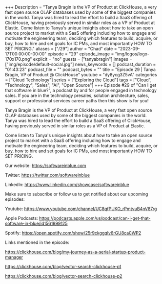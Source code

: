 +++
Description = "Tanya Bragin is the VP of Product at ClickHouse, a very fast open source OLAP databases used by some of the biggest companies in the world. Tanya was hired to lead the effort to build a SaaS offering of ClickHouse, having previously served in similar roles as a VP of Product at Elastic.  Come listen to Tanya's unique insights about how to take an open source project to market with a SaaS offering including how to engage and motivate the engineering team, deciding which features to build, acquire, or buy, how to hire and set goals for IC PMs, and most importantly HOW TO SET PRICING."
aliases = ["/29"]
author = "Chad"
date = "2023-09-17T00:00:00-00:00"
episode = "29"
episode_image = "img/logos/logo-170x170.png"
explicit = "no"
guests = ["tanyabragin"]
images = ["img/episode/default-social.jpg"]
news_keywords = []
podcast_duration = "01:43:23"
podcast_file = ""
podcast_bytes = ""
title = "Episode 29 | Tanya Bragin, VP of Product @ ClickHouse"
youtube = "dy8ycg3Z5vA"
categories = ["Cloud Technology"]
series = ["Exploring the Cloud"]
tags = ["Cloud", "Technology", "Sales", "AI", "Open Source"]
+++
Episode #29 of "Can I get that software in blue?", a podcast by and for people engaged in technology sales. If you are in the technology presales, solution architecture, sales, support or professional services career paths then this show is for you!

Tanya Bragin is the VP of Product at ClickHouse, a very fast open source OLAP databases used by some of the biggest companies in the world. Tanya was hired to lead the effort to build a SaaS offering of ClickHouse, having previously served in similar roles as a VP of Product at Elastic.

Come listen to Tanya's unique insights about how to take an open source project to market with a SaaS offering including how to engage and motivate the engineering team, deciding which features to build, acquire, or buy, how to hire and set goals for IC PMs, and most importantly HOW TO SET PRICING.

Our website: https://softwareinblue.com

Twitter: https://twitter.com/softwareinblue

LinkedIn: https://www.linkedin.com/showcase/softwareinblue

Make sure to subscribe or follow us to get notified about our upcoming episodes:

Youtube: https://www.youtube.com/channel/UC8qfPUKO_rPmtvuB4nV87rg

Apple Podcasts: https://podcasts.apple.com/us/podcast/can-i-get-that-software-in-blue/id1561899125

Spotify: https://open.spotify.com/show/25r9ckggqIv6rGU8ca0WP2

Links mentioned in the episode:

https://clickhouse.com/blog/my-journey-as-a-serial-startup-product-manager

https://clickhouse.com/blog/vector-search-clickhouse-p1

https://clickhouse.com/blog/vector-search-clickhouse-p2
